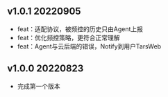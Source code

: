 ## v1.0.1 20220905
- feat：适配协议，被频控的历史只由Agent上报
- feat：优化频控策略，更符合正常理解
- feat：Agent与云后端的错误，Notify到用户TarsWeb

## v1.0.0 20220823
- 完成第一个版本
 


